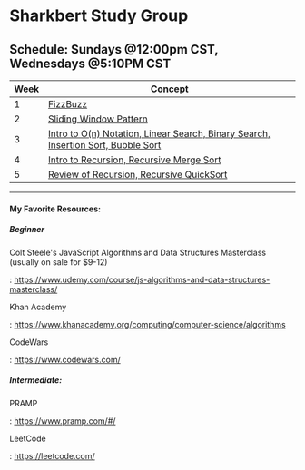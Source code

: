 
  

# Sharkbert Study Group

   ## Schedule: Sundays @12:00pm CST, Wednesdays @5:10PM CST

|Week|Concept|
|--|--|
| 1 | [FizzBuzz](https://github.com/benjaminwgordon/fizzbuzz)  |
| 2 | [Sliding Window Pattern](https://github.com/benjaminwgordon/Sliding-Window-Pattern-Lesson) |
| 3 | [Intro to O(n) Notation, Linear Search, Binary Search, Insertion Sort, Bubble Sort](https://github.com/benjaminwgordon/Python-Algorithm-Practice)  |
| 4 | [Intro to Recursion, Recursive Merge Sort](https://github.com/benjaminwgordon/Python-Algorithm-Practice)  |
| 5 | [Review of Recursion, Recursive QuickSort](https://github.com/benjaminwgordon/Python-Algorithm-Practice)

---

#### My Favorite Resources:

  

##### Beginner

  

Colt Steele's JavaScript Algorithms and Data Structures Masterclass (usually on sale for $9-12)

  

: https://www.udemy.com/course/js-algorithms-and-data-structures-masterclass/

  

  

Khan Academy

  

: https://www.khanacademy.org/computing/computer-science/algorithms

  

  

CodeWars

  

: https://www.codewars.com/

  

##### Intermediate:

  

PRAMP

  

: https://www.pramp.com/#/

  

  

LeetCode

  

: https://leetcode.com/
